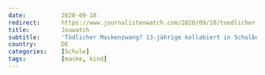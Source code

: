 ```yaml
---
date:          2020-09-10
redirect:      https://www.journalistenwatch.com/2020/09/10/toedlicher-maskenzwang-schulbus/
title:         Jouwatch
subtitle:      'Tödlicher Maskenzwang? 13-jährige kollabiert in Schulbus und stirbt'
country:       DE
categories:    [Schule]
tags:          [maske, kind]
---
```

